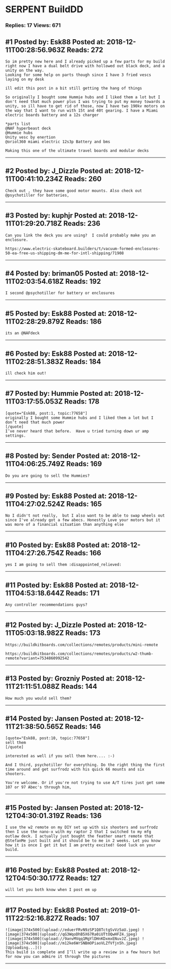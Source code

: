 # SERPENT BuildDD

### Replies: 17 Views: 671

## \#1 Posted by: Esk88 Posted at: 2018-12-11T00:28:56.963Z Reads: 272

```
So im pretty new here and I already picked up a few parts for my build 
right now I have a dual belt drive with hollowed out black deck, and a unity on the way.
Looking for some help on parts though since I have 3 fried vescs laying on my desk 

ill edit this post in a bit still getting the hang of things

So originally I bought some Hummie hubs and I liked them a lot but I don't need that much power plus I was trying to put my money towards a unity, so ill have to get rid of those, now I have two 190kv motors on the way that I want to run with 15t and 40t gearing. I have a Miami electric boards battery and a 12s charger

*parts list
@NAF hyperbeast deck
@Hummie hubs 
Unity vesc by enertion 
@oriol360 miami electric 12s3p Battery and bms 

Making this one of the ultimate travel boards and modular decks
```

---
## \#2 Posted by: J_Dizzle Posted at: 2018-12-11T00:41:10.234Z Reads: 260

```
Check out , they have some good motor mounts. Also check out @psychotiller for batteries,
```

---
## \#3 Posted by: kuphjr Posted at: 2018-12-11T01:29:20.718Z Reads: 236

```
Can you link the deck you are using?  I could probably make you an enclosure.

https://www.electric-skateboard.builders/t/vacuum-formed-enclosures-50-ea-free-us-shipping-dm-me-for-intl-shipping/71908
```

---
## \#4 Posted by: briman05 Posted at: 2018-12-11T02:03:54.618Z Reads: 192

```
I second @psychotiller for battery or enclosures
```

---
## \#5 Posted by: Esk88 Posted at: 2018-12-11T02:28:29.879Z Reads: 186

```
its an @NAFdeck
```

---
## \#6 Posted by: Esk88 Posted at: 2018-12-11T02:28:51.383Z Reads: 184

```
ill check him out!
```

---
## \#7 Posted by: Hummie Posted at: 2018-12-11T03:17:55.053Z Reads: 178

```
[quote="Esk88, post:1, topic:77658"]
originally I bought some Hummie hubs and I liked them a lot but I don’t need that much power
[/quote]
I’ve never heard that before.  Have u tried turning down ur amp settings.
```

---
## \#8 Posted by: Sender Posted at: 2018-12-11T04:06:25.749Z Reads: 169

```
Do you are going to sell the Hummies?
```

---
## \#9 Posted by: Esk88 Posted at: 2018-12-11T04:27:02.524Z Reads: 165

```
No I didn't not really,  but I also want to be able to swap wheels out since I've already got a few abecs. Honestly Love your motors but it was more of a financial situation than anything else
```

---
## \#10 Posted by: Esk88 Posted at: 2018-12-11T04:27:26.754Z Reads: 166

```
yes I am going to sell them :disappointed_relieved:
```

---
## \#11 Posted by: Esk88 Posted at: 2018-12-11T04:53:18.644Z Reads: 171

```
Any controller recommendations guys?
```

---
## \#12 Posted by: J_Dizzle Posted at: 2018-12-11T05:03:18.982Z Reads: 173

```
https://buildkitboards.com/collections/remotes/products/mini-remote

https://buildkitboards.com/collections/remotes/products/w2-thumb-remote?variant=7534860992542
```

---
## \#13 Posted by: Grozniy Posted at: 2018-12-11T21:11:51.088Z Reads: 144

```
How much you would sell them?
```

---
## \#14 Posted by: Jansen Posted at: 2018-12-11T21:38:50.565Z Reads: 146

```
[quote="Esk88, post:10, topic:77658"]
sell them
[/quote]

interested as well if you sell them here.... :-) 

And I third, psychotiller for everything. Do the right thing the first time around and get surfrodz with his quick 66 mounts and six shooters.

You're welcome. Or if you're not trying to use A/T tires just get some 107 or 97 Abec's through him,
```

---
## \#15 Posted by: Jansen Posted at: 2018-12-12T04:30:01.319Z Reads: 136

```
I use the w2 remote on my DIY set up with six shooters and surfrodz then I use the nano-x with my raptor 2 that I switched to my mfg outlaw deck. I actually just bought the feather smart remote that @StefanMe just built and it should be to me in 2 weeks. Let you know how it is once I get it but I am pretty excited! Good luck on your build.
```

---
## \#16 Posted by: Esk88 Posted at: 2018-12-12T04:50:30.177Z Reads: 127

```
will let you both know when I post em up
```

---
## \#17 Posted by: Esk88 Posted at: 2019-01-11T22:52:16.827Z Reads: 107

```
![image|374x500](upload://eduerFRvN9zSP1Q8TctgSvVz5aU.jpeg) ![image|374x500](upload://qG3WqoDhB5X67Ra0iUTtOQwHFZ4.jpeg) 
![image|374x500](upload://9anvMVqq1MgYlDHnKDxmxENuvJZ.jpeg) ![image|374x500](upload://m12ke6WrSNBmOPiaoVLZfVfjn5h.jpeg) [Uploading...]() 
This build is complete and I’ll write up a review in a few hours but for now you can admire it through the pictures
```

---
